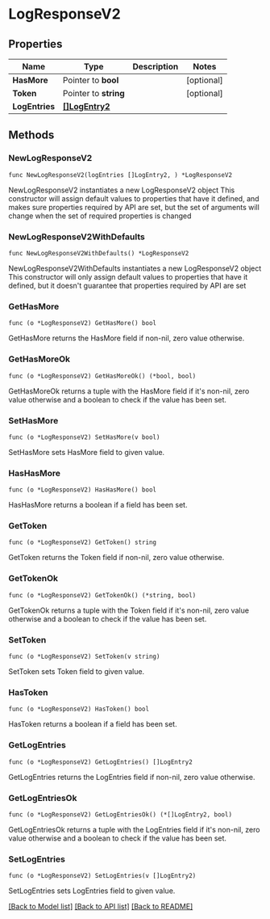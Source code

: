 # LogResponseV2

## Properties

Name | Type | Description | Notes
------------ | ------------- | ------------- | -------------
**HasMore** | Pointer to **bool** |  | [optional] 
**Token** | Pointer to **string** |  | [optional] 
**LogEntries** | [**[]LogEntry2**](LogEntry2.md) |  | 

## Methods

### NewLogResponseV2

`func NewLogResponseV2(logEntries []LogEntry2, ) *LogResponseV2`

NewLogResponseV2 instantiates a new LogResponseV2 object
This constructor will assign default values to properties that have it defined,
and makes sure properties required by API are set, but the set of arguments
will change when the set of required properties is changed

### NewLogResponseV2WithDefaults

`func NewLogResponseV2WithDefaults() *LogResponseV2`

NewLogResponseV2WithDefaults instantiates a new LogResponseV2 object
This constructor will only assign default values to properties that have it defined,
but it doesn't guarantee that properties required by API are set

### GetHasMore

`func (o *LogResponseV2) GetHasMore() bool`

GetHasMore returns the HasMore field if non-nil, zero value otherwise.

### GetHasMoreOk

`func (o *LogResponseV2) GetHasMoreOk() (*bool, bool)`

GetHasMoreOk returns a tuple with the HasMore field if it's non-nil, zero value otherwise
and a boolean to check if the value has been set.

### SetHasMore

`func (o *LogResponseV2) SetHasMore(v bool)`

SetHasMore sets HasMore field to given value.

### HasHasMore

`func (o *LogResponseV2) HasHasMore() bool`

HasHasMore returns a boolean if a field has been set.

### GetToken

`func (o *LogResponseV2) GetToken() string`

GetToken returns the Token field if non-nil, zero value otherwise.

### GetTokenOk

`func (o *LogResponseV2) GetTokenOk() (*string, bool)`

GetTokenOk returns a tuple with the Token field if it's non-nil, zero value otherwise
and a boolean to check if the value has been set.

### SetToken

`func (o *LogResponseV2) SetToken(v string)`

SetToken sets Token field to given value.

### HasToken

`func (o *LogResponseV2) HasToken() bool`

HasToken returns a boolean if a field has been set.

### GetLogEntries

`func (o *LogResponseV2) GetLogEntries() []LogEntry2`

GetLogEntries returns the LogEntries field if non-nil, zero value otherwise.

### GetLogEntriesOk

`func (o *LogResponseV2) GetLogEntriesOk() (*[]LogEntry2, bool)`

GetLogEntriesOk returns a tuple with the LogEntries field if it's non-nil, zero value otherwise
and a boolean to check if the value has been set.

### SetLogEntries

`func (o *LogResponseV2) SetLogEntries(v []LogEntry2)`

SetLogEntries sets LogEntries field to given value.



[[Back to Model list]](../README.md#documentation-for-models) [[Back to API list]](../README.md#documentation-for-api-endpoints) [[Back to README]](../README.md)


